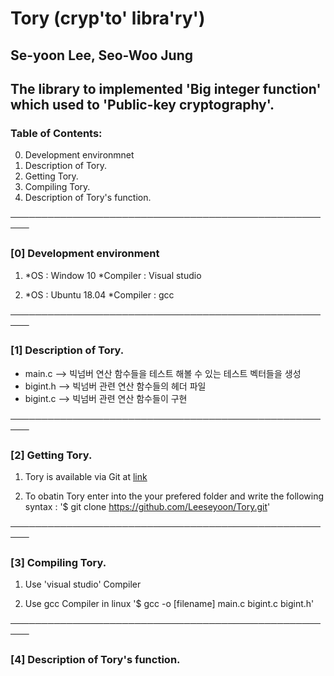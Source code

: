 # __Tory__ (cryp'to' libra'ry') 
## Se-yoon Lee, Seo-Woo Jung

## The library to implemented 'Big integer function' which used to 'Public-key cryptography'.


### Table of Contents:

0. Development environmnet
1. Description of Tory.
2. Getting Tory.
3. Compiling Tory.
4. Description of Tory's function.

─────────────────────────────────────────────────────

### [0] Development environment

1.
    *OS : Window 10
    *Compiler : Visual studio

2.
    *OS : Ubuntu 18.04
    *Compiler : gcc

─────────────────────────────────────────────────────

### [1] Description of Tory.

- main.c --> 빅넘버 연산 함수들을 테스트 해볼 수 있는 테스트 벡터들을 생성
- bigint.h --> 빅넘버 관련 연산 함수들의 헤더 파일
- bigint.c --> 빅넘버 관련 연산 함수들이 구현

─────────────────────────────────────────────────────

### [2] Getting Tory.

1. Tory is available via Git at [link](https://github.com/Leeseyoon/Tory)

2. To obatin Tory enter into the your prefered folder and write the following syntax :
'$ git clone https://github.com/Leeseyoon/Tory.git'

─────────────────────────────────────────────────────

### [3] Compiling Tory.

1. Use 'visual studio' Compiler

2. Use gcc Compiler in linux
'$ gcc -o [filename] main.c bigint.c bigint.h'

─────────────────────────────────────────────────────
### [4] Description of Tory's function.
